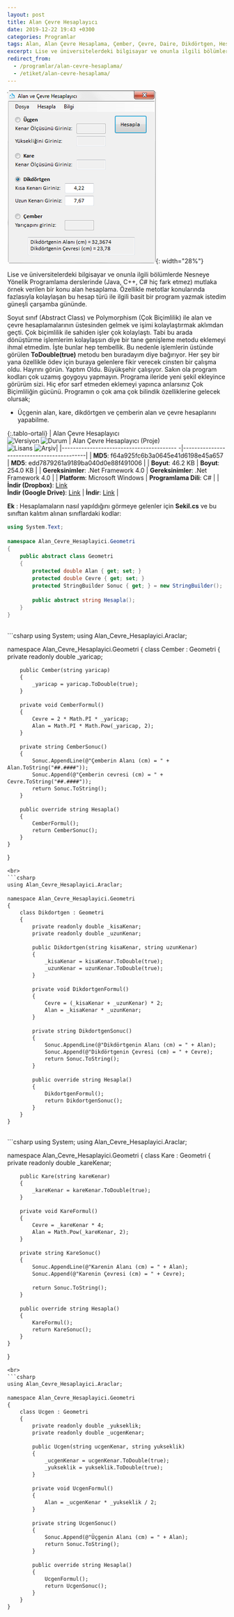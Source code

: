 ```yaml
---
layout: post
title: Alan Çevre Hesaplayıcı
date: 2019-12-22 19:43 +0300
categories: Programlar
tags: Alan, Alan Çevre Hesaplama, Çember, Çevre, Daire, Dikdörtgen, Hesaplama, Kare, Üçgen
excerpt: Lise ve üniversitelerdeki bilgisayar ve onunla ilgili bölümlerde Nesneye Yönelik Programlama derslerinde (Java, C++, C# hiç fark etmez) mutlaka örnek verilen bir konu alan hesaplama...
redirect_from:
  - /programlar/alan-cevre-hesaplama/
  - /etiket/alan-cevre-hesaplama/
---
```

![alan-cevre-hesaplayici](/images/programlar/alan-cevre-hesaplayici.png){: width="28%"}

Lise ve üniversitelerdeki bilgisayar ve onunla ilgili bölümlerde Nesneye Yönelik Programlama derslerinde (Java, C++, C# hiç fark etmez) mutlaka örnek verilen bir konu alan hesaplama. Özellikle metotlar konularında fazlasıyla kolaylaşan bu hesap türü ile ilgili basit bir program yazmak istedim güneşli çarşamba gününde. 

Soyut sınıf (Abstract Class) ve Polymorphism (Çok Biçimlilik) ile alan ve çevre hesaplamalarının üstesinden gelmek ve işimi kolaylaştırmak aklımdan geçti. Çok biçimlilik ile sahiden işler çok kolaylaştı. Tabi bu arada dönüştürme işlemlerim kolaylaşsın diye bir tane genişleme metodu eklemeyi ihmal etmedim. İşte bunlar hep tembellik. Bu nedenle işlemlerin üstünde görülen **ToDouble(true)** metodu ben buradayım diye bağırıyor. Her şey bir yana özellikle ödev için buraya gelenlere fikir verecek cinsten bir çalışma oldu. Hayrını görün. Yaptım Oldu. Büyükşehir çalışıyor. Sakın ola program kodları çok uzamış goygoyu yapmayın. Programa ileride yeni şekil ekleyince görürüm sizi. Hiç efor sarf etmeden eklemeyi yapınca anlarsınız Çok Biçimliliğin gücünü. Programın o çok ama çok bilindik özelliklerine gelecek olursak;

- Üçgenin alan, kare, dikdörtgen ve çemberin alan ve çevre hesaplarını yapabilme.

{:.tablo-ortali}
| Alan Çevre Hesaplayıcı<br>![Versiyon](https://img.shields.io/badge/Versiyon-1.09-blueviolet.svg?style=flat) ![Durum](https://img.shields.io/badge/Durum-Çalışıyor-success.svg?style=flat) | Alan Çevre Hesaplayıcı (Proje)<br>![Lisans](https://img.shields.io/badge/Lisans-MIT-blue.svg?style=flat) ![Arşiv](https://img.shields.io/badge/Arşiv-orange.svg?style=flat)|
|----------------------------------------- -|-------------------------------------------|
| **MD5**: f64a925fc6b3a0645e41d6198e45a657 | **MD5**: edd7879261a9189ba040d0e88f491006 | 
| **Boyut**: 46.2 KB                       | **Boyut**: 254.0 KB                         |
| **Gereksinimler**: .Net Framework 4.0     | **Gereksinimler**: .Net Framework 4.0     |
| **Platform**: Microsoft Windows           | **Programlama Dili**: C#                  |
| **İndir (Dropbox)**: [Link](https://www.dropbox.com/s/sbjiz659xwohoeb/alan-cevre-hesaplayici.zip?dl=1) <br> **İndir (Google Drive)**: [Link](https://drive.google.com/uc?id=1EuXF5Nnf4X91ebhQbTspRYwBzXisHwRz&export=download) | **İndir**: [Link](https://www.dropbox.com/s/4wq2lfj9ztx88kz/alan-cevre-hesaplayici-proje.zip?dl=1)                      |

**Ek** : Hesaplamaların nasıl yapıldığını görmeye gelenler için **Sekil.cs** ve bu sınıftan kalıtım alınan sınıflardaki kodlar:

```csharp
using System.Text;

namespace Alan_Cevre_Hesaplayici.Geometri
{
    public abstract class Geometri
    {
        protected double Alan { get; set; }
        protected double Cevre { get; set; }
        protected StringBuilder Sonuc { get; } = new StringBuilder();

        public abstract string Hesapla();
    }
}
```
<br>
```csharp
using System;
using Alan_Cevre_Hesaplayici.Araclar;

namespace Alan_Cevre_Hesaplayici.Geometri
{
    class Cember : Geometri
    {
        private readonly double _yaricap;

        public Cember(string yaricap)
        {
            _yaricap = yaricap.ToDouble(true);
        }

        private void CemberFormul()
        {
            Cevre = 2 * Math.PI * _yaricap;
            Alan = Math.PI * Math.Pow(_yaricap, 2);
        }

        private string CemberSonuc()
        {
            Sonuc.AppendLine(@"Çemberin Alanı (cm) = " + Alan.ToString("##.####"));
            Sonuc.Append(@"Çemberin cevresi (cm) = " + Cevre.ToString("##.####"));
            return Sonuc.ToString();
        }

        public override string Hesapla()
        {
            CemberFormul();
            return CemberSonuc();
        }
    }
}
```
<br>
```csharp
using Alan_Cevre_Hesaplayici.Araclar;

namespace Alan_Cevre_Hesaplayici.Geometri
{
    class Dikdortgen : Geometri
    {
        private readonly double _kisaKenar;
        private readonly double _uzunKenar;

        public Dikdortgen(string kisaKenar, string uzunKenar)
        {
            _kisaKenar = kisaKenar.ToDouble(true);
            _uzunKenar = uzunKenar.ToDouble(true);
        }

        private void DikdortgenFormul()
        {
            Cevre = (_kisaKenar + _uzunKenar) * 2;
            Alan = _kisaKenar * _uzunKenar;
        }

        private string DikdortgenSonuc()
        {
            Sonuc.AppendLine(@"Dikdörtgenin Alanı (cm) = " + Alan);
            Sonuc.Append(@"Dikdörtgenin Çevresi (cm) = " + Cevre);
            return Sonuc.ToString();
        }

        public override string Hesapla()
        {
            DikdortgenFormul();
            return DikdortgenSonuc();
        }
    }
}
```
<br>
```csharp
using System;
using Alan_Cevre_Hesaplayici.Araclar;

namespace Alan_Cevre_Hesaplayici.Geometri
{
    class Kare : Geometri
    {
        private readonly double _kareKenar;

        public Kare(string kareKenar)
        {
            _kareKenar = kareKenar.ToDouble(true);
        }

        private void KareFormul()
        {
            Cevre = _kareKenar * 4;
            Alan = Math.Pow(_kareKenar, 2);
        }

        private string KareSonuc()
        {
            Sonuc.AppendLine(@"Karenin Alanı (cm) = " + Alan);
            Sonuc.Append(@"Karenin Çevresi (cm) = " + Cevre);

            return Sonuc.ToString();
        }

        public override string Hesapla()
        {
            KareFormul();
            return KareSonuc();
        }
    }
}
```
<br>
```csharp
using Alan_Cevre_Hesaplayici.Araclar;

namespace Alan_Cevre_Hesaplayici.Geometri
{
    class Ucgen : Geometri
    {
        private readonly double _yukseklik;
        private readonly double _ucgenKenar;

        public Ucgen(string ucgenKenar, string yukseklik)
        {
            _ucgenKenar = ucgenKenar.ToDouble(true);
            _yukseklik = yukseklik.ToDouble(true);
        }

        private void UcgenFormul()
        {
            Alan = _ucgenKenar * _yukseklik / 2;
        }

        private string UcgenSonuc()
        {
            Sonuc.Append(@"Üçgenin Alanı (cm) = " + Alan);
            return Sonuc.ToString();
        }

        public override string Hesapla()
        {
            UcgenFormul();
            return UcgenSonuc();
        }
    }
}
```